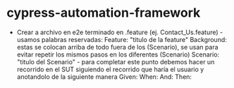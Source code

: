 # cypress-automation-framework

<!-- TAGS PARA PRACTICAR EN LOS EJERCICIOS
Los TAGS nos devuelven en la terminal un cruadro con resultados de los tests corridos

npx cypress run -e TAGS='@login' --headed
npx cypress run -e TAGS='@login or @contact-us' --headed
npx cypress run -e TAGS='@smoke' --headed  (@smoke se colocan encima de cualquier scenario dentro de una feature)
npx cypress run -e TAGS='(@login or @contact-us) and not @smoke' --headed
npx cypress run cypress/e2e/*.feature --headed -->


<!-- APUNTES -->
- Crear a archivo en e2e terminado en .feature (ej. Contact_Us.feature) 
    -usamos palabras reservadas:
    Feature: "titulo de la feature"
    Background: estas se colocan arriba de todo fuera de los (Scenario), se usan para evitar repetir los mismos 
    pasos en los diferentes (Scenario)
    Scenario: "titulo del Scenario" - para completar este punto debemos hacer un recorrido en el SUT siguiendo
    el recorrido que haría el usuario y anotandolo de la siguiente manera
    Given:
    When:
    And:
    Then:
        

<!-- CUSTOMS SCRIPTS
en la carpeta package.json se insertan scripts que creemos para ejecutar ciertos tests
con el nombre que nosotros queramos por ej:
"full-regression-headed-chrome": "cypress run --headed --browser chrome --spec 'cypress/e2e/*.feature'",
en donde "full-regression-headed-chrome" es el nombre que elegimos,
y cypress run son los comandos para correr un test,
y --headed --browser chrome indica como y donde ejecutamos un test, donde headed
    indica que el test se corre abriendo una ventana en chrome
y --spec 'cypress/e2e/*.feature' inidca que se testean todas las features que se esten
    en la carpeta e2e
o bien --spec 'cypress/e2e/Contact_Us.feature' en caso de que queramos testear esta 
    feature puntualmente
para correr estos scripts usamos en la terminal lo siguiente: 
npm run "elnombredelscriptquecreamos" 

Ademas podemos utilizar customs scripts con tags de la siguiente manera:
"contact-us-tests-headed": "cypress run -e TAGS=\"@contact-us\" --headed" donde \ se usa para
evitar inconvenientes al tener dos " juntas, entonces \" texto \" evita eso. 
NOTA: si quitamos --headed el test corre en modo headless 
NOTA2: con "or" key word podemos correr test de 2 tags e.g. TAGS=\"@smoke or @contact-us\"
NOTA3: con and not podemos excluir los TAGS que queramos
-->

<!-- 
HTML REPORTS:
MUY IMPORATNTE ESTOS REPORTES SE SOBREESCRIBEN

en package.json "cypress-cucumber-preprocessor" colocamos lo siguiente:
    "html": {
      "enabled": true,
      "output": "cypress/reports/cucumber-html/cucumber-report.html"
      }
para obtener estos reportes debemos ejecutar mediante npm run y pegamos el nombre de un 
custom script que hayamos creado en el archivo de package.json
para ver el reporte vamos al archivo que se creó segun el nombre que le dimos a la
carpeta y con click derecho seleccionamos "open in file explorer"

por default se crea un archivo ndjson en la carpeta de node_modules para modificar la
locacion colocamos en package.json lo siguiente:
"messages": {
      "enabled": true,
      "output": "cypress/reports/cucumber-ndjson/cucumber-report.ndjson"
      }
NOTA: los reportes se sobreescriben

JSON REPORTS:
son utiles para crear reportes avanzados con jenkins y otros programas.
seguir pasos de instalacion en internet ya que es bastante complicado

agregar en package.json lo siguiente:
"json": {
        "enabled": true,
        "formatter": "cucumber-json-formatter",
        "output": "cypress/reports/cucumber-json/cucumber-report.json"
      }

MULTIPLE CUCUMBER HTML REPORTS:
ver proceso de instalacion en internet.
se ejecuta con la terminal node cucumber-html-report.js (y el nombre de la ruta que hayamos creado) 

REPORTS ATTACHING SCREENSHOTS: (solo para errores)
no es necesario instalar, pero si correr manualmente node cucumber-html-report.js

REPORTS ATTACHING SCREENSHOTS (AUTOMATED)
podemos automatizar el reporte anterior con && ver sig. ejemplo:
"contact-us-tests-headed": "cypress run -e TAGS=\"@contact-us\" --headed && node cucumber-html-report.js"

HOOKS AND BASE STEPS:
Hooks localizadas dentro de la Base_Steps.js se usan para ejecutar antes o despues 
de un Scenario con las palabras reservadas Before y After. Se puede asignarles a 
uno o mas tags. podemos colocarlos dentro de un archivo nuevo como el mencionado o 
podemos colocarlo directamente dentro de un step definition deseado. el mejor modo
es creando uno nuevo.

Centralizar logicas especificas en el archivo "Base_Steps.js":
utilizando When por ej. podemos pedirle que espere x segundos antes de ejecutarse
las pruebas, colocando "Background" en "Login_Portal.features" debajo de "Feature"
para que se ejecute antes que cualquier Scenario.

CUSTOMS COMMANDS:
podemos reutilizar comandos tales como el click + que se abra en la misma ventana,
en el archivo "commands"(chequear para ref.) agregamos una linea indicando "selector" como parametro
para luego llamarlo desde el archivo de Steps y en lugar de hacer una funcion para
cada click que debamos hacer podamos reutilizar dicha funcion.

PAGE OBJECT MODELLING (POB):
hace que un framework sea facil de mantener
tambien crea una forma de abstraccion, centralizando logicas comunes en una 
locacion comun o central.

creamos un archivo "Base_PO.js" en la carpeta de /step_definitions.
dentro usamos "class" la simplificacion de visitas a la pagina
  siempre que creemos un class debajo del } vamos a poner export default y el nombre de la clase 

tambien podemos crear un archivo ""config.js" en /fixtures para nombrar todas
las url que queramos sin tener que llamarlas desde la funcion que queramos. Una
vez creado el archivo en fixture podemos usar otra nomenclatura mas general aun 
(para ref. chequear /Base_PO y /config.json )

podemos borrar el archivo example.json para tener un trabajo mas limpio

nota: reemplazamos home page steps por los nuevos comandos


SUB-PAGES:
Esto se utiliza para que si en algun momento se actualiza por ej el nombre de la
direccion del (selector) ID #contact_us por nombrar uno, no tengamos que cambiar en todos los
archivos donde se haga mencion, entonces solamente deberiamos cambiarlo una vez en
/Homepage_PO.js

vamos a mejorar click on contact us button y click on login portal /homepage.steps.js
creamos una nueva carpeta en page-objects /Homepage_PO.js

aqui podemos traer metodos ya creados por ej.
class Homepage_PO extends Base_PO{ -> usando extends lo importa automaticamente

mejoramos el metodo de clickear en contactus y loginportal buttons

nota: recordar importar el archivo page-object a utilizar en los archivos de 
/steps_definitions e inicializarlo con "const name = new nombre del archivo();"




 -->

